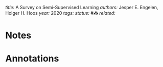 *title:* A Survey on Semi-Supervised Learning
*authors:* Jesper E. Engelen, Holger H. Hoos
*year:* 2020
*tags:* 
*status:* #📥
*related:*

# Notes 

# Annotations